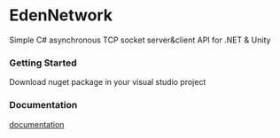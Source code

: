 # EdenNetwork
Simple C# asynchronous TCP socket server&amp;client API for .NET &amp; Unity


### Getting Started

[](https://www.nuget.org/packages/EdenNetwork)
Download nuget package in your visual studio project

### Documentation
[documentation](!)


